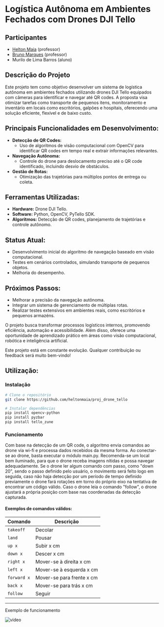 # **Logística Autônoma em Ambientes Fechados com Drones DJI Tello**  
## Participantes
- [Helton Maia](https://heltonmaia.com/) (professor)
- [Bruno Marques](https://sigaa.ufrn.br/sigaa/public/docente/portal.jsf?siape=1170845) (professor)
- Murilo de Lima Barros (aluno)

## **Descrição do Projeto**  
Este projeto tem como objetivo desenvolver um sistema de logística autônoma em ambientes fechados utilizando drones DJI Tello equipados com câmeras para identificar e navegar até QR codes. A proposta visa otimizar tarefas como transporte de pequenos itens, monitoramento e inventário em locais como escritórios, galpões e hospitais, oferecendo uma solução eficiente, flexível e de baixo custo.  

## **Principais Funcionalidades em Desenvolvimento:**  
- **Detecção de QR Codes:**  
   - Uso de algoritmos de visão computacional com OpenCV para identificar QR codes em tempo real e extrair informações relevantes.  
- **Navegação Autônoma:**  
   - Controle do drone para deslocamento preciso até o QR code identificado, incluindo desvio de obstáculos.  
- **Gestão de Rotas:**  
   - Otimização das trajetórias para múltiplos pontos de entrega ou coleta.  

## **Ferramentas Utilizadas:**  
- **Hardware:** Drone DJI Tello.  
- **Software:** Python, OpenCV, PyTello SDK.  
- **Algoritmos:** Detecção de QR codes, planejamento de trajetórias e controle autônomo.  

## **Status Atual:**  
- Desenvolvimento inicial do algoritmo de navegação baseado em visão computacional.  
- Testes em cenários controlados, simulando transporte de pequenos objetos. 
- Melhoria do desempenho. 

## **Próximos Passos:**  
- Melhorar a precisão da navegação autônoma.  
- Integrar um sistema de gerenciamento de múltiplas rotas.  
- Realizar testes extensivos em ambientes reais, como escritórios e pequenos armazéns.  

O projeto busca transformar processos logísticos internos, promovendo eficiência, automação e acessibilidade. Além disso, oferece uma oportunidade de aprendizado prático em áreas como visão computacional, robótica e inteligência artificial.  

Este projeto está em constante evolução. Qualquer contribuição ou feedback será muito bem-vindo!

## **Utilização:**
### Instalação

```bash
# Clone o repositório
git clone https://github.com/heltonmaia/proj_drone_tello
```

```bash
# Instalar dependências
pip install opencv-python
pip install pyzbar
pip install tello_zune
```

### Funcionamento
Com base na detecção de um QR code, o algoritmo envia comandos ao drone via wi-fi e processa dados recebidos da mesma forma. Ao conectar-se ao drone, basta executar o módulo main.py. Recomenda-se um local bem iluminado, para que o drone receba imagens nítidas e possa navegar adequadamente.
Se o drone ler algum comando com passo, como "down 20", sendo o passo definido pelo usuário, o movimento será feito logo em seguida, caso não haja detecção por um período de tempo definido previamente o drone fará rotações em torno do próprio eixo na tentativa de encontrar um código válido. Caso o drone leia o comando "follow", o drone ajustará a própria posição com base nas coordenadas da detecção capturada.

#### Exemplos de comandos válidos:

| Comando         | Descrição                    |
|-----------------|------------------------------|
| `takeoff`       | Decolar                      |
| `land`          | Pousar                       |
| `up x`          | Subir x cm                   |
| `down x`        | Descer x cm                  |
| `right x`       | Mover-se à direita x cm      |
| `left x`        | Mover-se à esquerda x cm     |
| `forward x`     | Mover-se para frente x cm    |
| `back x`        | Mover-se para trás x cm      |
| `follow`        | Seguir                       |

---

Exemplo de funcionamento

![vídeo](video.gif)



